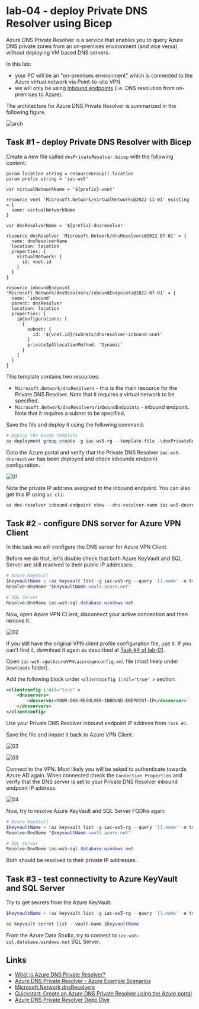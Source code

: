 # lab-04 - deploy Private DNS Resolver using Bicep

Azure DNS Private Resolver is a service that enables you to query Azure DNS private zones from an on-premises environment (and vice versa) without deploying VM based DNS servers. 

In this lab:

- your PC will be an "on-premises environment" which is connected to the Azure virtual network via Point-to-site VPN. 
- we will only be using [Inbound endpoints](https://learn.microsoft.com/en-us/azure/dns/dns-private-resolver-overview#inbound-endpoints) (i.e. DNS resolution from on-premises to Azure).

The architecture for Azure DNS Private Resolver is summarized in the following figure. 

![arch](https://learn.microsoft.com/en-us/azure/dns/media/dns-resolver-overview/resolver-architecture-highres.png#lightbox)

## Task #1 - deploy Private DNS Resolver with Bicep

Create a new file called `dnsPrivateResolver.bicep` with the following content:

```bicep
param location string = resourceGroup().location
param prefix string = 'iac-ws5'

var virtualNetworkName = '${prefix}-vnet'

resource vnet 'Microsoft.Network/virtualNetworks@2022-11-01' existing = {
  name: virtualNetworkName
}

var dnsResolverName = '${prefix}-dnsresolver'

resource dnsResolver 'Microsoft.Network/dnsResolvers@2022-07-01' = {
  name: dnsResolverName
  location: location
  properties: {
    virtualNetwork: {
      id: vnet.id
    }
  }
}

resource inboundEndpoint 'Microsoft.Network/dnsResolvers/inboundEndpoints@2022-07-01' = {
  name: 'inbound'
  parent: dnsResolver
  location: location
  properties: {
    ipConfigurations: [
      {
        subnet: {
          id: '${vnet.id}/subnets/dnsresolver-inbound-snet'
        }
        privateIpAllocationMethod: 'Dynamic'
      }
    ]
  }
}
```

This template contains two resources:
- `Microsoft.Network/dnsResolvers` - this is the main resource for the Private DNS Resolver. Note that it requires a virtual network to be specified.
- `Microsoft.Network/dnsResolvers/inboundEndpoints` - inbound endpoint. Note that it requires a subnet to be specified.

Save the file and deploy it using the following command:

```powershell
# Deploy the Bicep template
az deployment group create -g iac-ws5-rg --template-file .\dnsPrivateResolver.bicep -n 'Deploy-PrivateDNSResolver'
```

Goto the Azure portal and verify that the Private DNS Resolver `iac-ws5-dnsresolver` has been deployed and check inbounds endpoint configuration.

![01](../../assets/images/lab-04/pdr1.png)

Note the private IP address assigned to the inbound endpoint. 
You can also get this IP using `az cli`:

```powershell
az dns-resolver inbound-endpoint show --dns-resolver-name iac-ws5-dnsresolver --name inbound --resource-group iac-ws5-rg --query ipConfigurations[0].privateIpAddress -o tsv
```

## Task #2 - configure DNS server for Azure VPN Client

In this task we will configure the DNS server for Azure VPN Client. 

Before we do that, let's double check that both Azure KeyVault and SQL Server are still resolved to their public IP addresses:

```powershell
# Azure KeyVault
$keyvaultName = (az keyvault list -g iac-ws5-rg --query '[].name' -o tsv)
Resolve-DnsName "$keyvaultName.vault.azure.net"

# SQL Server
Resolve-DnsName iac-ws5-sql.database.windows.net
```

Now, open Azure VPN CLient, disconnect your active connection and then remove it.

![02](../../assets/images/lab-04/vpn1.png)

If you still have the original VPN client profile configuration file, use it. If you can't find it, download it again as described at [Task #4 of lab-01](../lab-01/index.md#task-4-configure-azure-vpn-client). 

Open `iac-ws5-vgw\AzureVPN\azurevpnconfig.xml` file (most likely under `Downloads` folder).

Add the following block under `<clientconfig i:nil="true" >` section:

```xml
<clientconfig i:nil="true" >
    <dnsservers>
        <dnsserver>YOUR-DNS-RESOLVER-INBOUND-ENDPOINT-IP</dnsserver>
    </dnsservers>
</clientconfig>
```

Use your Private DNS Resolver inbound endpoint IP address from `Task #1`. 

Save the file and import it back to Azure VPN Client.

![03](../../assets/images/lab-04/vpn2.png)

![03](../../assets/images/lab-04/vpn3.png)

Connect to the VPN. Most likely you will be asked to authenticate towards Azure AD again. When connected check the `Connection Properties` and verify that the DNS server is set to your Private DNS Resolver inbound endpoint IP address.

![04](../../assets/images/lab-04/vpn4.png)

Now, try to resolve Azure KeyVault and SQL Server FQDNs again:

```powershell
# Azure KeyVault
$keyvaultName = (az keyvault list -g iac-ws5-rg --query '[].name' -o tsv)
Resolve-DnsName "$keyvaultName.vault.azure.net"

# SQL Server
Resolve-DnsName iac-ws5-sql.database.windows.net
```

Both should be resolved to their private IP addresses.

## Task #3 - test connectivity to Azure KeyVault and SQL Server

Try to get secrets from the Azure KeyVault:

```powershell
$keyvaultName = (az keyvault list -g iac-ws5-rg --query '[].name' -o tsv)

az keyvault secret list --vault-name $keyvaultName
```

From the Azure Data Studio, try to connect to `iac-ws5-sql.database.windows.net` SQL Server.

## Links

- [What is Azure DNS Private Resolver?](https://learn.microsoft.com/en-us/azure/dns/dns-private-resolver-overview)
- [Azure DNS Private Resolver - Azure Example Scenarios](https://learn.microsoft.com/en-us/azure/architecture/example-scenario/networking/azure-dns-private-resolver)
- [Microsoft.Network dnsResolvers](https://learn.microsoft.com/en-gb/azure/templates/microsoft.network/dnsresolvers?pivots=deployment-language-bicep)
- [Quickstart: Create an Azure DNS Private Resolver using the Azure portal](https://learn.microsoft.com/en-us/azure/dns/dns-private-resolver-get-started-portal)
- [Azure DNS Private Resolver Deep Dive](https://www.youtube.com/watch?v=V8ChsYAyxTc)

